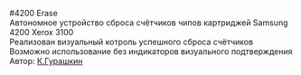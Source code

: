#4200 Erase</br>
Автономное устройство сброса счётчиков чипов картриджей Samsung 4200 Xerox 3100</br>
Реализован визуальный котроль успешного сброса счётчиков</br>
Возможно использование без индикаторов визуального подтверждения</br>
Автор: [К.Гурашкин](<https://github.com/CrockoMan>)
